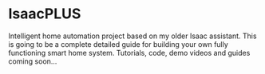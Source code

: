 # IsaacPLUS
Intelligent home automation project based on my older Isaac assistant. This is going to be a complete detailed guide for building your own fully functioning smart home system. Tutorials, code, demo videos and guides coming soon...


